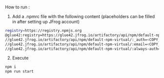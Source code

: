 How to run :

1. Add a .npmrc file with the following content (placeholders can be filled in after setting up JFrog account)
```sh
registry=https://registry.npmjs.org
@glue42:registry=https://glue42.jfrog.io/artifactory/api/npm/default-npm-virtual/
//glue42.jfrog.io/artifactory/api/npm/default-npm-virtual/:_auth=<COPY_FROM_JFROG_SETUP>
//glue42.jfrog.io/artifactory/api/npm/default-npm-virtual/:email=<COPY_FROM_JFROG_SETUP>
//glue42.jfrog.io/artifactory/api/npm/default-npm-virtual/:always-auth=true
```

2. Execute 
```sh
npm i
npm run start
```

